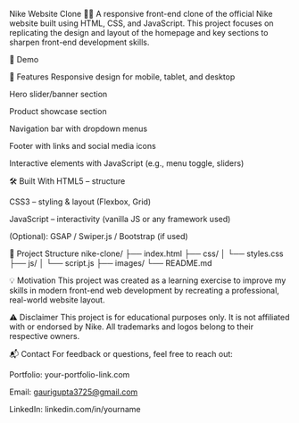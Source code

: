 Nike Website Clone 🏀👟
A responsive front-end clone of the official Nike website built using HTML, CSS, and JavaScript. This project focuses on replicating the design and layout of the homepage and key sections to sharpen front-end development skills.

🚀 Demo


📌 Features
Responsive design for mobile, tablet, and desktop

Hero slider/banner section

Product showcase section

Navigation bar with dropdown menus

Footer with links and social media icons

Interactive elements with JavaScript (e.g., menu toggle, sliders)

🛠 Built With
HTML5 – structure

CSS3 – styling & layout (Flexbox, Grid)

JavaScript – interactivity (vanilla JS or any framework used)

(Optional): GSAP / Swiper.js / Bootstrap (if used)

📂 Project Structure
nike-clone/
├── index.html
├── css/
│   └── styles.css
├── js/
│   └── script.js
├── images/
└── README.md

💡 Motivation
This project was created as a learning exercise to improve my skills in modern front-end web development by recreating a professional, real-world website layout.

⚠ Disclaimer
This project is for educational purposes only. It is not affiliated with or endorsed by Nike. All trademarks and logos belong to their respective owners.

📬 Contact
For feedback or questions, feel free to reach out:

Portfolio: your-portfolio-link.com

Email: gaurigupta3725@gmail.com

LinkedIn: linkedin.com/in/yourname
